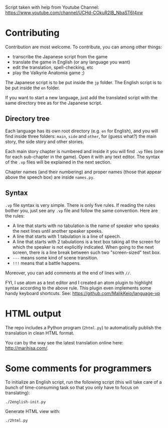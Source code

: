 Script taken with help from Youtube Channel:
https://www.youtube.com/channel/UCHd-COkuR2lB_NbaST6I4xw

# Contributing

Contribution are most welcome.
To contribute, you can among other things:
- transcribe the Japanese script from the game
- translate the game in English (or any language you want)
- edit the translation, spell-checking, etc
- play the Valkyrie Anatomia game ;)

The Japanese script is to be put inside the `jp` folder.
The English script is to be put inside the `en` folder.

If you want to start a new language, just add the translated script with the
same directory tree as for the Japanese script.

## Directory tree

Each language has its own root directory (e.g. `en` for English), and you will
find inside three folders: `main`, `side` and `other`, for (guess what?) the
main story, the side story and other stories.

Each main story chapter is numbered and inside it you will find `.vp` files (one
for each sub-chapter in the game). Open it with any text editor.
The syntax of the `.vp` files will be explained in the next section.

Chapter names (and their numbering) and proper names (those that appear above
the speech box) are inside `names.py`.

## Syntax

`.vp` file syntax is very simple. There is only five rules. If reading the rules
bother you, just see any `.vp` file and follow the same convention. Here are the
rules:
- A line that starts with no tabulation is the name of speaker who speaks the
next lines until another speaker speeks.
- A line that starts with 1 tabulation is a line of speech.
- A line that starts with 2 tabulations is a text box taking all the screen
for which the speaker is not explicitly indicated. When going to the next
screen, there is a line break between such two "screen-sized" text box.
- `---` means some kind of scene transition.
- `!!!` means that a battle happens.

Moreover, you can add comments at the end of lines with `//`.

FYI, I use atom as a text editor and I created an atom plugin to highlight
syntax according to the above rule. This plugin even implements some handy
keyboard shortcuts. See: https://github.com/MalikKeio/language-vp

# HTML output

The repo includes a Python program (`2html.py`) to automatically publish the
translation in clean HTML format.

You can by the way see the latest translation online here: http://marihisa.com/.

# Some comments for programmers

To initialize an English script, run the following script (this will take care
of a bunch of time-consuming task so that you only have to focus on
translating):

    ./2english-init.py

Generate HTML view with:

    ./2html.py
